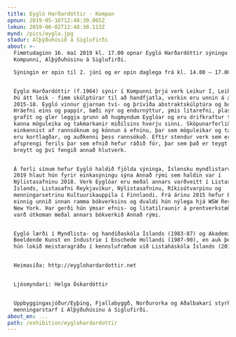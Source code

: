 ```yaml
---
title: Eygló Harðardóttir - Kompan
opnun: 2019-05-16T12:48:30.065Z
lokun: 2019-06-02T12:48:30.113Z
mynd: /pics/eyglo.jpg
stadur: Alþýðuhúsið á Siglufirði
about: >-
  Fimmtudaginn 16. maí 2019 kl. 17.00 opnar Eygló Harðardóttir sýningu í
  Kompunni, Alþýðuhúsinu á Siglufirði.

  Sýningin er opin til 2. júní og er opin daglega frá kl. 14.00 – 17.00.


  Eyglo Harðardóttir (f.1964) sýnir í Kompunni þrjú verk Leikur I, Leikur II, og
  Þú átt leik - fimm skúlptúrar til að handfjatla, verkin eru unnin á árunum
  2015-18. Eygló vinnur gjarnan tví- og þrívíða abstraktskúlptúra og bókverk.
  Hráefni eins og pappír, bæði nýr og endurnýttur, ýmis litarefni, plast, viður,
  grafít og gler leggja grunn að hugmyndum Eyglóar og eru drifkraftur til að
  kanna möguleika og takmarkanir miðilsins hverju sinni. Sköpunarferlið
  einkennist af rannsóknum og könnun á efninu, þar sem möguleikar og takmarkanir
  eru kortlagðar, og auðkenni þess rannsökuð. Eftir stendur verk sem er
  afsprengi ferils þar sem efnið hefur ráðið för, þar sem það er teygt og því
  breytt og því fengið annað hlutverk.


  Á ferli sínum hefur Eygló haldið fjölda sýninga, Íslensku myndlistarverðlaunin
  2019 hlaut hún fyrir einkasýningu sýna Annað rými sem haldin var í
  Nýlistasafninu 2018. Verk Eyglóar eru meðal annars varðveitt í Listasafni
  Íslands, Listasafni Reykjavíkur, Nýlistasafninu, Ríkisútvarpinu og
  menningarsetrinu Kultuurikauppila í Finnlandi. Frá árinu 2015 hefur Eygló
  einnig unnið innan ramma bókverksins og dvaldi hún nýlega hjá WSW Residency, í
  New York. Þar gerði hún ýmsar efnis- og litatilraunir á prentverkstæði, og
  varð útkoman meðal annars bókverkið Annað rými.


  Eygló lærði í Myndlista- og handíðaskóla Íslands (1983-87) og Akademie voor
  Beeldende Kunst en Industrie í Enschede Hollandi (1987-90), en auk þess hefur
  hún lokið meistaragráðu í kennslufræðum við Listaháskóla Íslands (2014). 


  Heimasíða: http://eyglohardardottir.net


  Ljósmyndari: Helga Óskardóttir


  Uppbyggingasjóður/Eyþing, Fjallabyggð, Norðurorka og Aðalbakarí styrkja
  menningarstarf í Alþýðuhúsinu á Siglufirði.
about_en: ...
path: /exhibition/eyglohardardottir
---
```


